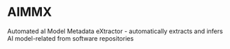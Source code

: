 # AIMMX
Automated aI Model Metadata eXtractor - automatically extracts and infers AI model-related from software repositories
